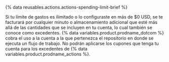 {% data reusables.actions.actions-spending-limit-brief %}

Si tu límite de gastos es ilimitado o lo configuraste en más de $0 USD, se te facturará por cualquier minuto o almacenamiento adicional que esté más allá de las cantidades que se incluyen en tu cuenta, lo cual también se conoce como excedentes. {% data variables.product.prodname_dotcom %} cobra el uso a la cuenta a la que pertenezca el repositorio en donde se ejecuta un flujo de trabajo. No podrán aplicarse los cupones que tenga tu cuenta para los excedentes de {% data variables.product.prodname_actions %}.

